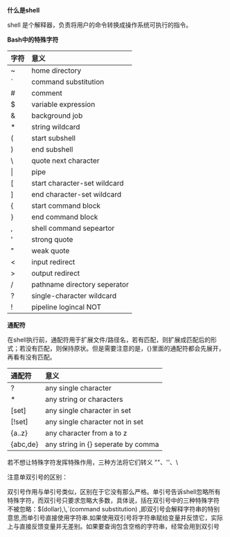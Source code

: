 **什么是shell**

shell 是个解释器，负责将用户的命令转换成操作系统可执行的指令。

**Bash中的特殊字符**

|  字符     |     意义
|:----------|:---------------------
|    ~      |   home directory
|    `      |   command substitution
|    #      |   comment
|    $      |   variable expression
|    &      |   background job
|    *      |   string wildcard
|    (      |   start subshell
|    )      |   end subshell
|    \      |   quote next character
|    \|     |   pipe
|    [      |   start character-set wildcard
|    ]      |   end character-set wildcard
|    {      |   start command block
|    }      |   end command block
|    ,      |   shell command sepeartor
|    '      |   strong quote
|    "      |   weak quote
|    <      |   input redirect
|    >      |   output redirect
|    /      |   pathname directory seperator
|    ?      |   single-character wildcard
|    !      |   pipeline logincal NOT

**通配符**

在shell执行前，通配符用于扩展文件/路径名，若有匹配，则扩展成匹配后的形式；若没有匹配，则保持原状。但是需要注意的是，\{\}里面的通配符都会先展开，再看有没有匹配。

|   通配符  |   意义
|:----------|:------------
|   ?       |   any single character
|   *       |   any string or characters
|   [set]   |   any single character in set
|   [!set]  |   any single character not in set
|   {a..z}  |   any character from a to z
|   {abc,de}|   any string in {} seperate by comma


若不想让特殊字符发挥特殊作用，三种方法将它们转义 \"\"、\'\'、\\

注意单双引号的区别：

双引号作用与单引号类似，区别在于它没有那么严格。单引号告诉shell忽略所有特殊字符，而双引号只要求忽略大多数，具体说，括在双引号中的三种特殊字符 不被忽略：$(dollar),\\,\`(command substitution)
,即双引号会解释字符串的特别意思,而单引号直接使用字符串.如果使用双引号将字符串赋给变量并反馈它，实际上与直接反馈变量并无差别。如果要查询包含空格的字符串，经常会用到双引号

